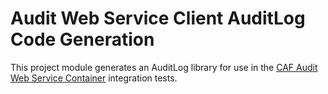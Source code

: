 # Audit Web Service Client AuditLog Code Generation

This project module generates an AuditLog library for use in the
[CAF Audit Web Service Container](https://github.com/CAFAudit/audit-service/tree/develop/caf-audit-service-container)
integration tests.
